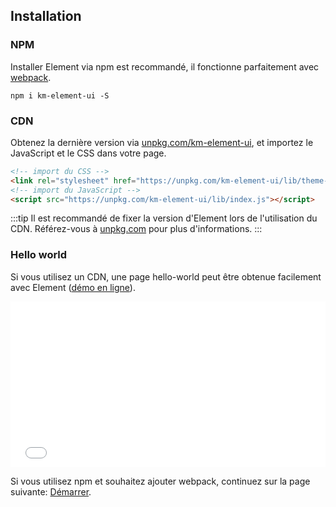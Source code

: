 ## Installation

### NPM

Installer Element via npm est recommandé, il fonctionne parfaitement avec [webpack](https://webpack.js.org/).

```shell
npm i km-element-ui -S
```

### CDN

Obtenez la dernière version via [unpkg.com/km-element-ui](https://unpkg.com/km-element-ui/), et importez le JavaScript et le CSS dans votre page.

```html
<!-- import du CSS -->
<link rel="stylesheet" href="https://unpkg.com/km-element-ui/lib/theme-chalk/index.css">
<!-- import du JavaScript -->
<script src="https://unpkg.com/km-element-ui/lib/index.js"></script>
```

:::tip
Il est recommandé de fixer la version d'Element lors de l'utilisation du CDN. Référez-vous à  [unpkg.com](https://unpkg.com) pour plus d'informations.
:::

### Hello world

Si vous utilisez un CDN, une page hello-world peut être obtenue facilement avec Element ([démo en ligne](https://codepen.io/ziyoung/pen/rRKYpd)).

<iframe height="265" style="width: 100%;" scrolling="no" title="Element demo" src="//codepen.io/ziyoung/embed/rRKYpd/?height=265&theme-id=light&default-tab=html" frameborder="no" allowtransparency="true" allowfullscreen="true">
  See the Pen <a href='https://codepen.io/ziyoung/pen/rRKYpd/'>Element demo</a> by hetech
  (<a href='https://codepen.io/ziyoung'>@ziyoung</a>) on <a href='https://codepen.io'>CodePen</a>.
</iframe>

Si vous utilisez npm et souhaitez ajouter webpack, continuez sur la page suivante: [Démarrer](/#/fr-FR/component/quickstart).
